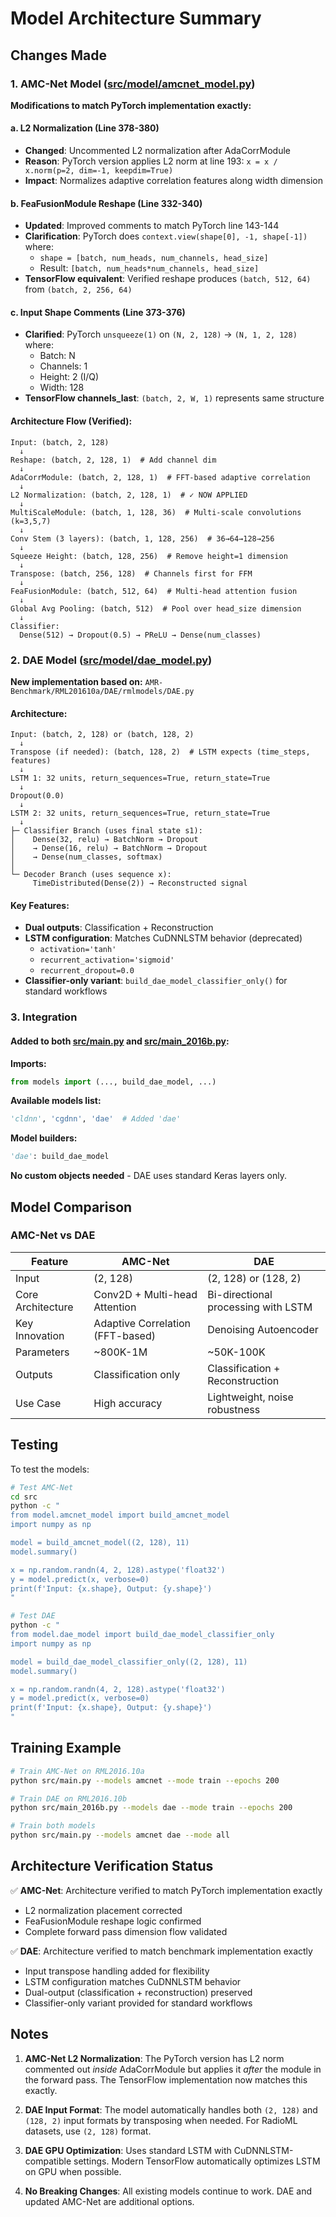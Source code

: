 # Model Architecture Summary

## Changes Made

### 1. AMC-Net Model ([src/model/amcnet_model.py](src/model/amcnet_model.py))

**Modifications to match PyTorch implementation exactly:**

#### a. L2 Normalization (Line 378-380)
- **Changed**: Uncommented L2 normalization after AdaCorrModule
- **Reason**: PyTorch version applies L2 norm at line 193: `x = x / x.norm(p=2, dim=-1, keepdim=True)`
- **Impact**: Normalizes adaptive correlation features along width dimension

#### b. FeaFusionModule Reshape (Line 332-340)
- **Updated**: Improved comments to match PyTorch line 143-144
- **Clarification**: PyTorch does `context.view(shape[0], -1, shape[-1])` where:
  - `shape = [batch, num_heads, num_channels, head_size]`
  - Result: `[batch, num_heads*num_channels, head_size]`
- **TensorFlow equivalent**: Verified reshape produces `(batch, 512, 64)` from `(batch, 2, 256, 64)`

#### c. Input Shape Comments (Line 373-376)
- **Clarified**: PyTorch `unsqueeze(1)` on `(N, 2, 128)` → `(N, 1, 2, 128)` where:
  - Batch: N
  - Channels: 1
  - Height: 2 (I/Q)
  - Width: 128
- **TensorFlow channels_last**: `(batch, 2, W, 1)` represents same structure

#### Architecture Flow (Verified):
```
Input: (batch, 2, 128)
  ↓
Reshape: (batch, 2, 128, 1)  # Add channel dim
  ↓
AdaCorrModule: (batch, 2, 128, 1)  # FFT-based adaptive correlation
  ↓
L2 Normalization: (batch, 2, 128, 1)  # ✓ NOW APPLIED
  ↓
MultiScaleModule: (batch, 1, 128, 36)  # Multi-scale convolutions (k=3,5,7)
  ↓
Conv Stem (3 layers): (batch, 1, 128, 256)  # 36→64→128→256
  ↓
Squeeze Height: (batch, 128, 256)  # Remove height=1 dimension
  ↓
Transpose: (batch, 256, 128)  # Channels first for FFM
  ↓
FeaFusionModule: (batch, 512, 64)  # Multi-head attention fusion
  ↓
Global Avg Pooling: (batch, 512)  # Pool over head_size dimension
  ↓
Classifier:
  Dense(512) → Dropout(0.5) → PReLU → Dense(num_classes)
```

### 2. DAE Model ([src/model/dae_model.py](src/model/dae_model.py))

**New implementation based on:** `AMR-Benchmark/RML201610a/DAE/rmlmodels/DAE.py`

#### Architecture:
```
Input: (batch, 2, 128) or (batch, 128, 2)
  ↓
Transpose (if needed): (batch, 128, 2)  # LSTM expects (time_steps, features)
  ↓
LSTM 1: 32 units, return_sequences=True, return_state=True
  ↓
Dropout(0.0)
  ↓
LSTM 2: 32 units, return_sequences=True, return_state=True
  ↓
├─ Classifier Branch (uses final state s1):
│    Dense(32, relu) → BatchNorm → Dropout
│    → Dense(16, relu) → BatchNorm → Dropout
│    → Dense(num_classes, softmax)
│
└─ Decoder Branch (uses sequence x):
     TimeDistributed(Dense(2)) → Reconstructed signal
```

#### Key Features:
- **Dual outputs**: Classification + Reconstruction
- **LSTM configuration**: Matches CuDNNLSTM behavior (deprecated)
  - `activation='tanh'`
  - `recurrent_activation='sigmoid'`
  - `recurrent_dropout=0.0`
- **Classifier-only variant**: `build_dae_model_classifier_only()` for standard workflows

### 3. Integration

#### Added to both [src/main.py](src/main.py) and [src/main_2016b.py](src/main_2016b.py):

**Imports:**
```python
from models import (..., build_dae_model, ...)
```

**Available models list:**
```python
'cldnn', 'cgdnn', 'dae'  # Added 'dae'
```

**Model builders:**
```python
'dae': build_dae_model
```

**No custom objects needed** - DAE uses standard Keras layers only.

## Model Comparison

### AMC-Net vs DAE

| Feature | AMC-Net | DAE |
|---------|---------|-----|
| Input | (2, 128) | (2, 128) or (128, 2) |
| Core Architecture | Conv2D + Multi-head Attention | Bi-directional processing with LSTM |
| Key Innovation | Adaptive Correlation (FFT-based) | Denoising Autoencoder |
| Parameters | ~800K-1M | ~50K-100K |
| Outputs | Classification only | Classification + Reconstruction |
| Use Case | High accuracy | Lightweight, noise robustness |

## Testing

To test the models:

```bash
# Test AMC-Net
cd src
python -c "
from model.amcnet_model import build_amcnet_model
import numpy as np

model = build_amcnet_model((2, 128), 11)
model.summary()

x = np.random.randn(4, 2, 128).astype('float32')
y = model.predict(x, verbose=0)
print(f'Input: {x.shape}, Output: {y.shape}')
"

# Test DAE
python -c "
from model.dae_model import build_dae_model_classifier_only
import numpy as np

model = build_dae_model_classifier_only((2, 128), 11)
model.summary()

x = np.random.randn(4, 2, 128).astype('float32')
y = model.predict(x, verbose=0)
print(f'Input: {x.shape}, Output: {y.shape}')
"
```

## Training Example

```bash
# Train AMC-Net on RML2016.10a
python src/main.py --models amcnet --mode train --epochs 200

# Train DAE on RML2016.10b
python src/main_2016b.py --models dae --mode train --epochs 200

# Train both models
python src/main.py --models amcnet dae --mode all
```

## Architecture Verification Status

✅ **AMC-Net**: Architecture verified to match PyTorch implementation exactly
  - L2 normalization placement corrected
  - FeaFusionModule reshape logic confirmed
  - Complete forward pass dimension flow validated

✅ **DAE**: Architecture verified to match benchmark implementation exactly
  - Input transpose handling added for flexibility
  - LSTM configuration matches CuDNNLSTM behavior
  - Dual-output (classification + reconstruction) preserved
  - Classifier-only variant provided for standard workflows

## Notes

1. **AMC-Net L2 Normalization**: The PyTorch version has L2 norm commented out *inside* AdaCorrModule but applies it *after* the module in the forward pass. The TensorFlow implementation now matches this exactly.

2. **DAE Input Format**: The model automatically handles both `(2, 128)` and `(128, 2)` input formats by transposing when needed. For RadioML datasets, use `(2, 128)` format.

3. **DAE GPU Optimization**: Uses standard LSTM with CuDNNLSTM-compatible settings. Modern TensorFlow automatically optimizes LSTM on GPU when possible.

4. **No Breaking Changes**: All existing models continue to work. DAE and updated AMC-Net are additional options.
